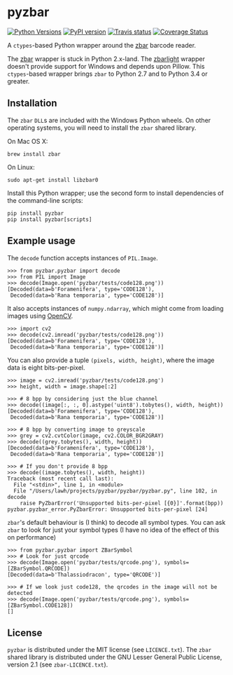 # pyzbar

[![Python Versions](https://img.shields.io/badge/python-2.7%2C%203.4%2C%203.5-blue.svg)](https://github.com/NaturalHistoryMuseum/pyzbar)
[![PyPI version](https://badge.fury.io/py/pyzbar.svg)](https://badge.fury.io/py/pyzbar)
[![Travis status](https://travis-ci.org/NaturalHistoryMuseum/pyzbar.svg?branch=master)](https://travis-ci.org/NaturalHistoryMuseum/pyzbar)
[![Coverage Status](https://coveralls.io/repos/github/NaturalHistoryMuseum/pyzbar/badge.svg?branch=master)](https://coveralls.io/github/NaturalHistoryMuseum/pyzbar?branch=master)

A `ctypes`-based Python wrapper around the [zbar](http://zbar.sourceforge.net/)
barcode reader.

The
[zbar](https://sourceforge.net/p/zbar/code/ci/default/tree/python/)
wrapper is stuck in Python 2.x-land.
The [zbarlight](https://github.com/Polyconseil/zbarlight/) wrapper doesn't
provide support for Windows and depends upon Pillow.
This `ctypes`-based wrapper brings `zbar` to Python 2.7 and to Python 3.4 or
greater.

## Installation

The `zbar` `DLL`s are included with the Windows Python wheels.
On other operating systems, you will need to install the `zbar` shared library.

On Mac OS X:

```
brew install zbar
```

On Linux:

```
sudo apt-get install libzbar0
```

Install this Python wrapper; use the second form to install dependencies of
the command-line scripts:

```
pip install pyzbar
pip install pyzbar[scripts]
```





## Example usage

The `decode` function accepts instances of `PIL.Image`.

```
>>> from pyzbar.pyzbar import decode
>>> from PIL import Image
>>> decode(Image.open('pyzbar/tests/code128.png'))
[Decoded(data=b'Foramenifera', type='CODE128'),
 Decoded(data=b'Rana temporaria', type='CODE128')]
```

It also accepts instances of `numpy.ndarray`, which might come from loading
images using [OpenCV](http://opencv.org/).

```
>>> import cv2
>>> decode(cv2.imread('pyzbar/tests/code128.png'))
[Decoded(data=b'Foramenifera', type='CODE128'),
 Decoded(data=b'Rana temporaria', type='CODE128')]
```

You can also provide a tuple `(pixels, width, height)`, where the image data
is eight bits-per-pixel.

```
>>> image = cv2.imread('pyzbar/tests/code128.png')
>>> height, width = image.shape[:2]

>>> # 8 bpp by considering just the blue channel
>>> decode((image[:, :, 0].astype('uint8').tobytes(), width, height))
[Decoded(data=b'Foramenifera', type='CODE128'),
 Decoded(data=b'Rana temporaria', type='CODE128')]

>>> # 8 bpp by converting image to greyscale
>>> grey = cv2.cvtColor(image, cv2.COLOR_BGR2GRAY)
>>> decode((grey.tobytes(), width, height))
[Decoded(data=b'Foramenifera', type='CODE128'),
 Decoded(data=b'Rana temporaria', type='CODE128')]

>>> # If you don't provide 8 bpp
>>> decode((image.tobytes(), width, height))
Traceback (most recent call last):
  File "<stdin>", line 1, in <module>
  File "/Users/lawh/projects/pyzbar/pyzbar/pyzbar.py", line 102, in decode
    raise PyZbarError('Unsupported bits-per-pixel [{0}]'.format(bpp))
pyzbar.pyzbar_error.PyZbarError: Unsupported bits-per-pixel [24]
```

`zbar`'s default behaviour is (I think) to decode all symbol types.
You can ask `zbar` to look for just your symbol types (I have no idea of the
effect of this on performance)

```
>>> from pyzbar.pyzbar import ZBarSymbol
>>> # Look for just qrcode
>>> decode(Image.open('pyzbar/tests/qrcode.png'), symbols=[ZBarSymbol.QRCODE])
[Decoded(data=b'Thalassiodracon', type='QRCODE')]

>>> # If we look just code128, the qrcodes in the image will not be detected
>>> decode(Image.open('pyzbar/tests/qrcode.png'), symbols=[ZBarSymbol.CODE128])
[]
```

## License

`pyzbar` is distributed under the MIT license (see `LICENCE.txt`).
The `zbar` shared library is distributed under the GNU Lesser General Public
License, version 2.1 (see `zbar-LICENCE.txt`).
